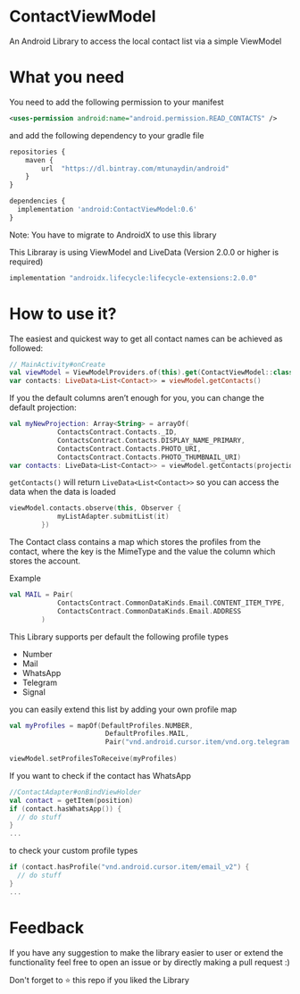 # ContactViewModel
An Android Library to access the local contact list via a simple ViewModel

# What you need
You need to add the following permission to your manifest

```xml
<uses-permission android:name="android.permission.READ_CONTACTS" />
```

and add the following dependency to your gradle file
```javascript
repositories {
    maven {
        url  "https://dl.bintray.com/mtunaydin/android"
    }
}

dependencies {
  implementation 'android:ContactViewModel:0.6'
}
```
Note: You have to migrate to AndroidX to use this library

This Libraray is using ViewModel and LiveData (Version 2.0.0 or higher is required)

```javascript
implementation "androidx.lifecycle:lifecycle-extensions:2.0.0"
```


# How to use it?
The easiest and quickest way to get all contact names can be achieved as followed:

```kotlin
// MainActivity#onCreate
val viewModel = ViewModelProviders.of(this).get(ContactViewModel::class.java)
var contacts: LiveData<List<Contact>> = viewModel.getContacts() 
```

If you the default columns aren’t enough for you, you can change the default projection:

```kotlin
val myNewProjection: Array<String> = arrayOf(
            ContactsContract.Contacts._ID,
            ContactsContract.Contacts.DISPLAY_NAME_PRIMARY,
            ContactsContract.Contacts.PHOTO_URI,
            ContactsContract.Contacts.PHOTO_THUMBNAIL_URI)
var contacts: LiveData<List<Contact>> = viewModel.getContacts(projection = myNewProjection)
```

```getContacts()``` will return ```LiveData<List<Contact>>``` so you can access the data when the data is loaded

```kotlin
viewModel.contacts.observe(this, Observer {
            myListAdapter.submitList(it)
        })
```

The Contact class contains a map which stores the profiles from the contact, where the key is the MimeType and the value the column which stores the account. 

Example

```kotlin
val MAIL = Pair(
            ContactsContract.CommonDataKinds.Email.CONTENT_ITEM_TYPE,
            ContactsContract.CommonDataKinds.Email.ADDRESS
        )
```

This Library supports per default the following profile types
* Number
* Mail
* WhatsApp
* Telegram
* Signal

you can easily extend this list by adding your own profile map

```kotlin
val myProfiles = mapOf(DefaultProfiles.NUMBER,
                        DefaultProfiles.MAIL,
                        Pair("vnd.android.cursor.item/vnd.org.telegram.messenger.android.profile", "data1"))
                        
viewModel.setProfilesToReceive(myProfiles)
```
If you want to check if the contact has WhatsApp

```kotlin
//ContactAdapter#onBindViewHolder
val contact = getItem(position)
if (contact.hasWhatsApp()) {
  // do stuff
}
...
```
to check your custom profile types

```kotlin
if (contact.hasProfile("vnd.android.cursor.item/email_v2") {
  // do stuff
}
...
```

# Feedback
If you have any suggestion to make the library easier to user or extend the functionality feel free to open an issue or by directly making a pull request :)

Don't forget to :star: this repo if you liked the Library
